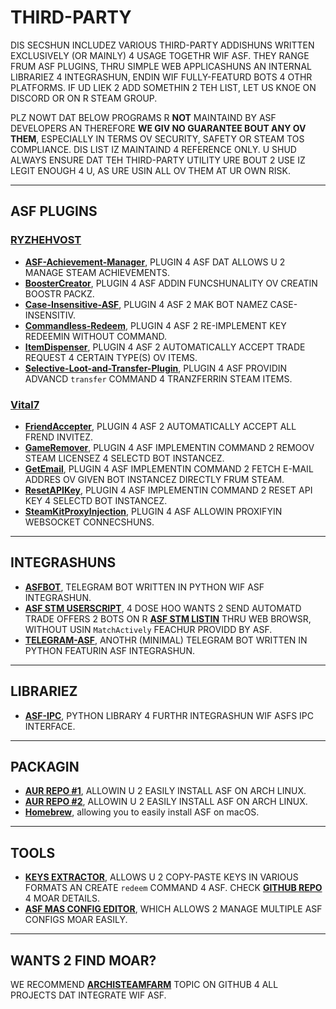 # THIRD-PARTY

DIS SECSHUN INCLUDEZ VARIOUS THIRD-PARTY ADDISHUNS WRITTEN EXCLUSIVELY (OR MAINLY) 4 USAGE TOGETHR WIF ASF. THEY RANGE FRUM ASF PLUGINS, THRU SIMPLE WEB APPLICASHUNS AN INTERNAL LIBRARIEZ 4 INTEGRASHUN, ENDIN WIF FULLY-FEATURD BOTS 4 OTHR PLATFORMS. IF UD LIEK 2 ADD SOMETHIN 2 TEH LIST, LET US KNOE ON DISCORD OR ON R STEAM GROUP.

PLZ NOWT DAT BELOW PROGRAMS R **NOT** MAINTAIND BY ASF DEVELOPERS AN THEREFORE **WE GIV NO GUARANTEE BOUT ANY OV THEM**, ESPECIALLY IN TERMS OV SECURITY, SAFETY OR STEAM TOS COMPLIANCE. DIS LIST IZ MAINTAIND 4 REFERENCE ONLY. U SHUD ALWAYS ENSURE DAT TEH THIRD-PARTY UTILITY URE BOUT 2 USE IZ LEGIT ENOUGH 4 U, AS URE USIN ALL OV THEM AT UR OWN RISK.

---

## ASF PLUGINS

### **[RYZHEHVOST](https://github.com/Ryzhehvost)**

- **[ASF-Achievement-Manager](https://github.com/Ryzhehvost/ASF-Achievement-Manager)**, PLUGIN 4 ASF DAT ALLOWS U 2 MANAGE STEAM ACHIEVEMENTS.
- **[BoosterCreator](https://github.com/Ryzhehvost/BoosterCreator)**, PLUGIN 4 ASF ADDIN FUNCSHUNALITY OV CREATIN BOOSTR PACKZ.
- **[Case-Insensitive-ASF](https://github.com/Ryzhehvost/Case-Insensitive-ASF)**, PLUGIN 4 ASF 2 MAK BOT NAMEZ CASE-INSENSITIV.
- **[Commandless-Redeem](https://github.com/Ryzhehvost/Commandless-Redeem)**, PLUGIN 4 ASF 2 RE-IMPLEMENT KEY REDEEMIN WITHOUT COMMAND.
- **[ItemDispenser](https://github.com/Ryzhehvost/ItemDispenser)**, PLUGIN 4 ASF 2 AUTOMATICALLY ACCEPT TRADE REQUEST 4 CERTAIN TYPE(S) OV ITEMS.
- **[Selective-Loot-and-Transfer-Plugin](https://github.com/Ryzhehvost/Selective-Loot-and-Transfer-Plugin)**, PLUGIN 4 ASF PROVIDIN ADVANCD `transfer` COMMAND 4 TRANZFERRIN STEAM ITEMS.

### **[Vital7](https://github.com/Vital7)**

- **[FriendAccepter](https://github.com/Vital7/FriendAccepter)**, PLUGIN 4 ASF 2 AUTOMATICALLY ACCEPT ALL FREND INVITEZ.
- **[GameRemover](https://github.com/Vital7/GameRemover)**, PLUGIN 4 ASF IMPLEMENTIN COMMAND 2 REMOOV STEAM LICENSEZ 4 SELECTD BOT INSTANCEZ.
- **[GetEmail](https://github.com/Vital7/GetEmail)**, PLUGIN 4 ASF IMPLEMENTIN COMMAND 2 FETCH E-MAIL ADDRES OV GIVEN BOT INSTANCEZ DIRECTLY FRUM STEAM.
- **[ResetAPIKey](https://github.com/Vital7/ResetAPIKey)**, PLUGIN 4 ASF IMPLEMENTIN COMMAND 2 RESET API KEY 4 SELECTD BOT INSTANCEZ.
- **[SteamKitProxyInjection](https://github.com/Vital7/SteamKitProxyInjection)**, PLUGIN 4 ASF ALLOWIN PROXIFYIN WEBSOCKET CONNECSHUNS.

---

## INTEGRASHUNS

- **[ASFBOT](https://github.com/dmcallejo/ASFBot)**, TELEGRAM BOT WRITTEN IN PYTHON WIF ASF INTEGRASHUN.
- **[ASF STM USERSCRIPT](https://greasyfork.org/en/scripts/404754-asf-stm)**, 4 DOSE HOO WANTS 2 SEND AUTOMATD TRADE OFFERS 2 BOTS ON R **[ASF STM LISTIN](https://github.com/JustArchiNET/ArchiSteamFarm/wiki/Remote-communication#public-asf-stm-listing)** THRU WEB BROWSR, WITHOUT USIN `MatchActively` FEACHUR PROVIDD BY ASF.
- **[TELEGRAM-ASF](https://github.com/deluxghost/telegram-asf)**, ANOTHR (MINIMAL) TELEGRAM BOT WRITTEN IN PYTHON FEATURIN ASF INTEGRASHUN.

---

## LIBRARIEZ

- **[ASF-IPC](https://github.com/deluxghost/ASF_IPC)**, PYTHON LIBRARY 4 FURTHR INTEGRASHUN WIF ASFS IPC INTERFACE.

---

## PACKAGIN

- **[AUR REPO #1](https://aur.archlinux.org/packages/asf)**, ALLOWIN U 2 EASILY INSTALL ASF ON ARCH LINUX.
- **[AUR REPO #2](https://aur.archlinux.org/packages/archisteamfarm-bin)**, ALLOWIN U 2 EASILY INSTALL ASF ON ARCH LINUX.
- **[Homebrew](https://formulae.brew.sh/formula/archi-steam-farm)**, allowing you to easily install ASF on macOS.

---

## TOOLS

- **[KEYS EXTRACTOR](https://ske.xpixv.com)**, ALLOWS U 2 COPY-PASTE KEYS IN VARIOUS FORMATS AN CREATE `redeem` COMMAND 4 ASF. CHECK **[GITHUB REPO](https://github.com/PixvIO/SKE)** 4 MOAR DETAILS.
- **[ASF MAS CONFIG EDITOR](https://github.com/genesix-eu/ASF_MCE)**, WHICH ALLOWS 2 MANAGE MULTIPLE ASF CONFIGS MOAR EASILY.

---

## WANTS 2 FIND MOAR?

WE RECOMMEND **[ARCHISTEAMFARM](https://github.com/topics/archisteamfarm)** TOPIC ON GITHUB 4 ALL PROJECTS DAT INTEGRATE WIF ASF.
